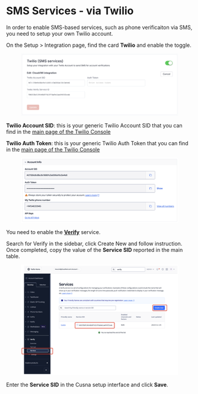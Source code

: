 # SMS Services - via Twilio

In order to enable SMS-based services, such as phone verificaiton via SMS, you need to setup your own Twilio account.

On the Setup > Integration page, find the card **Twilio** and enable the toggle.

<figure><img src="../.gitbook/assets/image (24).png" alt=""><figcaption></figcaption></figure>

**Twilio Account SID**: this is your generic Twilio Account SID that you can find in the [main page of the Twilio Console](https://console.twilio.com/)

**Twilio Auth Token**: this is your generic Twilio Auth Token that you can find in the [main page of the Twilio Console](https://console.twilio.com/)

<figure><img src="../.gitbook/assets/image (25).png" alt=""><figcaption></figcaption></figure>

You need to enable the [**Verify**](https://console.twilio.com/us1/develop/verify/overview) service.

Search for Verify in the sidebar, click Create New and follow instruction. Once completed, copy the value of the **Service SID** reported in the main table.

<figure><img src="../.gitbook/assets/image (26).png" alt=""><figcaption></figcaption></figure>

Enter the **Service SID** in the Cusna setup interface and click **Save**.

